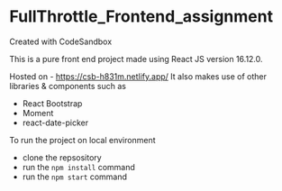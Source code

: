 # FullThrottle_Frontend_assignment

Created with CodeSandbox

This is a pure front end project made using React JS version 16.12.0.

Hosted on - https://csb-h831m.netlify.app/
It also makes use of other libraries & components such as

- React Bootstrap
- Moment
- react-date-picker



To run the project on local environment
- clone the repsository
- run the `npm install` command
- run the `npm start` command



